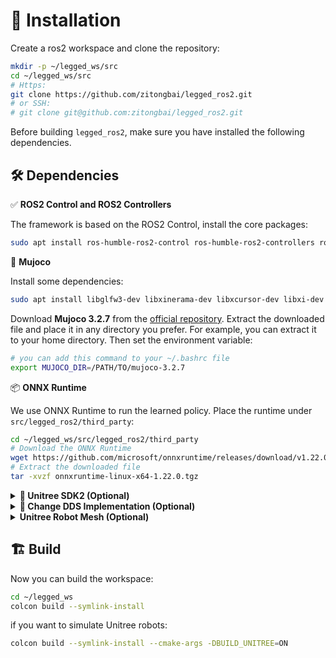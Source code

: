 # 🚀 Installation 


Create a ros2 workspace and clone the repository:

```bash
mkdir -p ~/legged_ws/src
cd ~/legged_ws/src
# Https: 
git clone https://github.com/zitongbai/legged_ros2.git
# or SSH:
# git clone git@github.com:zitongbai/legged_ros2.git
```

Before building `legged_ros2`, make sure you have installed the following dependencies.

## 🛠️ Dependencies

✅ **ROS2 Control and ROS2 Controllers** 

The framework is based on the ROS2 Control, install the core packages:

```bash
sudo apt install ros-humble-ros2-control ros-humble-ros2-controllers ros-humble-rqt-controller-manager
```

🔧 **Mujoco** 

Install some dependencies:

```bash
sudo apt install libglfw3-dev libxinerama-dev libxcursor-dev libxi-dev
```

Download **Mujoco 3.2.7** from the [official repository](https://github.com/google-deepmind/mujoco/releases). Extract the downloaded file and place it in any directory you prefer. For example, you can extract it to your home directory. Then set the environment variable:

```bash
# you can add this command to your ~/.bashrc file
export MUJOCO_DIR=/PATH/TO/mujoco-3.2.7
```

📦 **ONNX Runtime**

We use ONNX Runtime to run the learned policy. Place the runtime under `src/legged_ros2/third_party`:


```bash
cd ~/legged_ws/src/legged_ros2/third_party
# Download the ONNX Runtime
wget https://github.com/microsoft/onnxruntime/releases/download/v1.22.0/onnxruntime-linux-x64-1.22.0.tgz
# Extract the downloaded file
tar -xvzf onnxruntime-linux-x64-1.22.0.tgz
```
<details>
<summary><strong>🤖 Unitree SDK2 (Optional)</strong></summary>

If you want to simulate Unitree robots (e.g. Go2, G1) in Mujoco via the Unitree SDK2, or deploy the controller to a real Unitree robot, you need to install the Unitree SDK2.

Please follow the instructions in the [Unitree official repository](https://github.com/unitreerobotics/unitree_sdk2) to install the Unitree SDK2. 

> **Important:**  
> Make sure to install the SDK2 to the specific path by setting the `CMAKE_INSTALL_PREFIX` to `/opt/unitree_robotics` when building the SDK2.

</details>

<details>
<summary><strong>🔁 Change DDS Implementation (Optional)</strong></summary>

If you want to use the **Mujoco SDK2** method to simulate the Unitree robots, you need to change the default DDS implementation, otherwise you may encounter error, see this [issue](https://github.com/unitreerobotics/unitree_mujoco/issues/46). The following steps is referred from [unitree official doc](https://support.unitree.com/home/en/G1_developer/ros2_communication_routine).



First install the dependences:
```bash
sudo apt install ros-humble-rmw-cyclonedds-cpp
sudo apt install ros-humble-rosidl-generator-dds-idl
```

Before compiling cyclonedds, please ensure that ros2 environment has NOT been sourced when starting the terminal. Otherwise, it may cause errors in compilation.

If `source/opt/ros/humble/setup.bash` has been added to the `~/.bashrc` file when installing ROS2, it needs to be commented out:

```bash
sudo apt install gedit
sudo gedit ~/.bashrc
```

```bash
# in .bashrc
# source /opt/ros/humble/setup.bash 
```

Then build cyclone-dds:

```bash
mkdir -p ~/cyclonedds_ws/src
cd ~/cyclonedds_ws/src
git clone https://github.com/ros2/rmw_cyclonedds -b humble
git clone https://github.com/eclipse-cyclonedds/cyclonedds -b releases/0.10.x 
cd ..
colcon build --packages-select cyclonedds #Compile cyclone-dds package
source /opt/ros/humble/setup.bash # source ROS2 environment
colcon build # Compile all packages in the workspace
```

After that, you can rewrite the `source/opt/ros/humble/setup.bash` in `.bashrc`:
```bash
# in .bashrc
source /opt/ros/humble/setup.bash
source ~/cyclonedds_ws/install/setup.bash
export RMW_IMPLEMENTATION=rmw_cyclonedds_cpp
# To avoid conflict with Unitree SDK2's DDS Communication:
export ROS_DOMAIN_ID=10 # or other number you like, except 0
```
</details>


<details>
<summary><strong>Unitree Robot Mesh (Optional)</strong></summary>

If you want to simulate Unitree robots, you need to download the robot mesh files. Refer to the Unitree official repository and copy then to the following path:

```
legged_ros2/legged_robot_description/g1_description/meshes
legged_ros2/legged_robot_description/go2_description/dae
legged_ros2/legged_robot_description/go2_description/meshes
legged_ros2/legged_robot_description/go2_description/mjcf/assets
```

</details>


## 🏗️ Build

Now you can build the workspace:

```bash
cd ~/legged_ws
colcon build --symlink-install
```
if you want to simulate Unitree robots:
```bash
colcon build --symlink-install --cmake-args -DBUILD_UNITREE=ON
```
